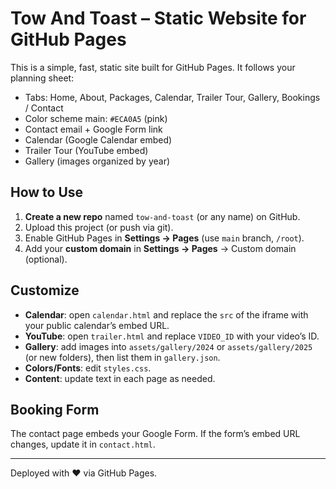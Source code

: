 # Tow And Toast – Static Website for GitHub Pages

This is a simple, fast, static site built for GitHub Pages. It follows your planning sheet:

- Tabs: Home, About, Packages, Calendar, Trailer Tour, Gallery, Bookings / Contact
- Color scheme main: `#ECA0A5` (pink)
- Contact email + Google Form link
- Calendar (Google Calendar embed)
- Trailer Tour (YouTube embed)
- Gallery (images organized by year)

## How to Use

1. **Create a new repo** named `tow-and-toast` (or any name) on GitHub.
2. Upload this project (or push via git).
3. Enable GitHub Pages in **Settings → Pages** (use `main` branch, `/root`).
4. Add your **custom domain** in **Settings → Pages** → Custom domain (optional).

## Customize

- **Calendar**: open `calendar.html` and replace the `src` of the iframe with your public calendar’s embed URL.  
- **YouTube**: open `trailer.html` and replace `VIDEO_ID` with your video’s ID.  
- **Gallery**: add images into `assets/gallery/2024` or `assets/gallery/2025` (or new folders), then list them in `gallery.json`.  
- **Colors/Fonts**: edit `styles.css`.  
- **Content**: update text in each page as needed.

## Booking Form

The contact page embeds your Google Form. If the form’s embed URL changes, update it in `contact.html`.

---

Deployed with ❤️ via GitHub Pages.
